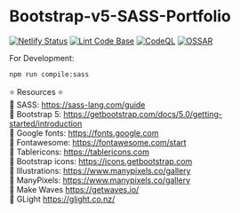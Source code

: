 # Bootstrap-v5-SASS-Portfolio

[![Netlify Status](https://api.netlify.com/api/v1/badges/00d3596c-4191-491c-8006-d5cd374d7adf/deploy-status)](https://app.netlify.com/sites/bootstrap-v5-sass-portfolio/deploys)
[![Lint Code Base](https://github.com/milliorn/Sample-Bootstrap-v5-SASS-Portfolio/actions/workflows/super-linter.yml/badge.svg)](https://github.com/milliorn/Sample-Bootstrap-v5-SASS-Portfolio/actions/workflows/super-linter.yml)
[![CodeQL](https://github.com/milliorn/Sample-Bootstrap-v5-SASS-Portfolio/actions/workflows/codeql-analysis.yml/badge.svg)](https://github.com/milliorn/Sample-Bootstrap-v5-SASS-Portfolio/actions/workflows/codeql-analysis.yml)
[![OSSAR](https://github.com/milliorn/Sample-Bootstrap-v5-SASS-Portfolio/actions/workflows/ossar-analysis.yml/badge.svg)](https://github.com/milliorn/Sample-Bootstrap-v5-SASS-Portfolio/actions/workflows/ossar-analysis.yml)

For Development:

```bash
npm run compile:sass
```

⭐️ Resources ⭐️\
🔗 SASS: <https://sass-lang.com/guide> \
🔗 Bootstrap 5: <https://getbootstrap.com/docs/5.0/getting-started/introduction> \
🔗 Google fonts: <https://fonts.google.com> \
🔗 Fontawesome: <https://fontawesome.com/start> \
🔗 Tablericons: <https://tablericons.com> \
🔗 Bootstrap icons: <https://icons.getbootstrap.com> \
🔗 Illustrations: <https://www.manypixels.co/gallery> \
🔗 ManyPixels: <https://www.manypixels.co/gallery> \
🔗 Make Waves <https://getwaves.io/> \
🔗 GLight <https://glight.co.nz/>
